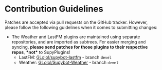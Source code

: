 # Contribution Guidelines

Patches are accepted via pull requests on the GitHub tracker. However, please follow the following guidelines when it comes to submitting changes:

* The Weather and LastFM plugins are maintained using separate repositories, and are imported as subtrees. For easier merging and syncing, **please send patches for those plugins to their respective repos**, **\*not\*** to SupyPlugins!
   - LastFM: [GLolol/supybot-lastfm](https://github.com/GLolol/supybot-lastfm/tree/devel) - branch `devel`
   - Weather: [GLolol/Supybot-Weather](https://github.com/GLolol/Supybot-Weather/tree/devel) - branch `devel`
